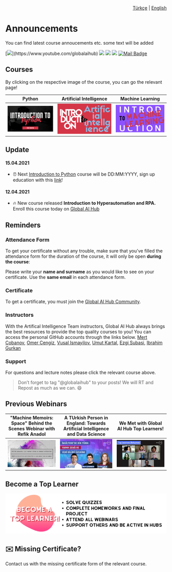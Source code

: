 <div align="right">
  
  <p><a href="https://github.com/woosal1337/announcements/blob/main/READMETR.md">Türkçe</a> | <a href="https://github.com/woosal1337/announcements/blob/main/README.md">English</a></p>

</div>

# Announcements
You can find latest course annoucements etc. some text will be added

[![](https://img.shields.io/badge/youtube-%23FF0000.svg?&style=for-the-badge&logo=youtube&logoColor=white")](https://www.youtube.com/globalaihub)
[![](https://img.shields.io/badge/twitter-%231DA1F2.svg?&style=for-the-badge&logo=twitter&logoColor=white)](https://www.twitter.com/globalaihub)
[![](https://img.shields.io/badge/linkedin-%230077B5.svg?&style=for-the-badge&logo=linkedin&logoColor=white)](https://www.linkedin.com/in/globalaihub/)
[![](https://img.shields.io/badge/instagram-%23E4405F.svg?&style=for-the-badge&logo=instagram&logoColor=white)](https://instagram.com/globalaihub)
[![Mail Badge](https://img.shields.io/badge/hello@globalaihub.com-c14438?style=for-the-badge&logo=Gmail&logoColor=white&link=mailto:hello@globalaihub.com)](mailto:hello@globalaihub.com)

## Courses
By clicking on the respective image of the course, you can go the relevant page!

| Python | Artificial Intelligence | Machine Learning |
| --- | --- | --- |
| [![asd](assets/intropython.png)](https://gaih.github.io/announcements/introduction-to-python) | [![asd](assets/introai.png)](https://gaih.github.io/announcements/introduction-to-ai) | [![asd](assets/introml.png)](https://gaih.github.io/announcements/introduction-to-ml) |


## Update
#### 15.04.2021
- ⏰ Next [Introduction to Python](https://github.com/gaih/announcements/blob/main/introduction-to-python.md) course will be DD:MM:YYYY, sign up education with this [link](globalaihub.com)! 

#### 12.04.2021
- 🔥 New course released **Introduction to Hyperautomation and RPA.** Enroll this course today on [Global AI Hub](globalaihub.com/education) 

## Reminders
### Attendance Form
To get your certificate without any trouble, make sure that you’ve filled the attendance form for the duration of the course, it will only be open **during the course**: 

Please write your **name and surname** as you would like to see on your certificate. Use the **same email** in each attendance form. 

### Certificate 
To get a certificate, you must join the [Global AI Hub Community](https://globalaihub.com/community/). 

### Instructors
With the Artifical Intelligence Team instructors, Global AI Hub always brings the best resources to provide the top quality courses to you! You can access the personal GitHub accounts through the links below. 
[Mert Cobanov](https://github.com/cobanov), [Omer Cengiz](https://github.com/omercengiz), [Vusal Ismayilov](https://github.com/cobanov), [Umut Kartal](https://github.com/cobanov), [Ezgi Subasi](https://github.com/cobanov), [Ibrahim Gurkan](https://github.com/cobanov)

### Support 
For questions and lecture notes please click the relevant course above.

> Don’t forget to tag "@globalaihub" to your posts! We will RT and Repost as much as we can. 😄

## Previous Webinars

| "Machine Memoirs: Space" Behind the Scenes Webinar with Refik Anadol | A TUrkish Person in England: Towards Artificial Intelligence and Data Science | We Met with Global AI Hub Top Learners! |
| --- | --- | --- |
| [![IMAGE ALT TEXT HERE](assets/refikanadol.jpeg)](https://www.youtube.com/watch?v=xMj1MKJplHc) | [![IMAGE ALT TEXT HERE](assets/tuanacelik.jpeg)](https://www.youtube.com/watch?v=jj7J48jdq2Q) | [![IMAGE ALT TEXT HERE](assets/top-learner-bulusma.jpeg)](https://www.youtube.com/watch?v=eo7az9zA61U) |


## Become a Top Learner  
[![](assets/become-top-learner.png)](https://globalaihub.com/top-learner) 


## ✉️ Missing Certificate?
Contact us with the missing certificate form of the relevant course. 
